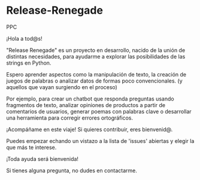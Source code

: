 # Release-Renegade
PPC

¡Hola a tod@s!

"Release Renegade" es un proyecto en desarrollo, nacido de la unión de distintas necesidades, para ayudarme a explorar las posibilidades de las strings en Python.

Espero aprender aspectos como la manipulación de texto, la creación de juegos de palabras o analizar datos de formas poco convencionales. (y aquellos que vayan surgiendo en el proceso)

Por ejemplo, para crear un chatbot que responda preguntas usando fragmentos de texto, analizar opiniones de productos a partir de comentarios de usuarios, generar poemas con palabras clave o desarrollar una herramienta para corregir errores ortográficos. 

¡Acompáñame en este viaje!
Si quieres contribuir, eres bienvenid@. 

Puedes empezar echando un vistazo a la lista de 'issues' abiertas y elegir la que más te interese. 

¡Toda ayuda será bienvenida! 

Si tienes alguna pregunta, no dudes en contactarme.
